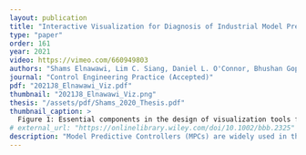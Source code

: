 ```yaml
---
layout: publication
title: "Interactive Visualization for Diagnosis of Industrial Model Predictive Controllers with Steady-State Optimizers"
type: "paper"
order: 161
year: 2021
video: https://vimeo.com/660949803
authors: "Shams Elnawawi, Lim C. Siang, Daniel L. O'Connor, Bhushan Gopaluni"
journal: "Control Engineering Practice (Accepted)"
pdf: "2021J8_Elnawawi_Viz.pdf"
thumbnail: "2021J8_Elnawawi_Viz.png"
thesis: "/assets/pdf/Shams_2020_Thesis.pdf"
thumbnail_caption: >
  Figure 1: Essential components in the design of visualization tools for MPC systems. Engineers and operators often need to interact with the control system through a user interface to diagnose faults and abnormal controller behaviour. MPC systems store and generate large amounts of data in various forms, including process models and gain matrices, time series process data, and optimizer solutions. MPC users must successfully navigate through these complex datasets to obtain situational knowledge of the controller [...]
# external_url: "https://onlinelibrary.wiley.com/doi/10.1002/bbb.2325"
description: "Model Predictive Controllers (MPCs) are widely used in the process industries and are typically implemented with an integrated Linear Program (LP) optimizer in the form of two-stage LP-MPC systems. Despite significant control-theoretic advances in MPC design and performance evaluation in academia, there is still a gap in addressing operational issues in real-world MPC controllers. In particular, engineers and operators responsible for sustaining MPCs often need to interpret the LP solution to understand the controller’s actions. Without easy interpretability, it is difficult to troubleshoot MPCs especially for large-dimensional controllers. To alleviate this difficulty, a systematic approach that facilitates LP solution diagnostics using tools from data visualization and process control is developed. The ‘partial pivoting’ operation - an industrial practice that has seen limited exposure in academic literature - is discussed in detail with regards to its role in LP solution diagnosis. Typical workflows for diagnosing problematic controllers are used in conjunction with data visualization principles to guide the design of new tools focused on visualizing variable constraint data that facilitate the diagnosis process. These proposed tools are designed using Munzner’s “Nested Model” as a guiding framework for visualization design and evaluation. The use of these tools is demonstrated in multiple industrial examples, with comparison to current industrial methodologies."
---
```

